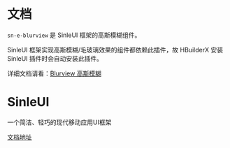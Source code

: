 # 文档
`sn-e-blurview` 是 SinleUI 框架的高斯模糊组件。

SinleUI 框架实现高斯模糊/毛玻璃效果的组件都依赖此插件，故 HBuilderX 安装 SinleUI 插件时会自动安装此插件。

详细文档请看：[Blurview 高斯模糊](https://singmywp.github.io/components/sn-e-blurview)

# SinleUI
一个简洁、轻巧的现代移动应用UI框架

[文档地址](https://singmywp.github.io/)

